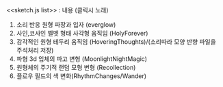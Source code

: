 <<sketch.js list>> : 내용 (클릭시 노래)
1. 소리 반응 원형 파장과 입자 (everglow)
2. 사인,코사인 벨벳 형태 사각형 움직임 (HolyForever)
3. 감각적인 원형 테두리 움직임 (HoveringThoughts)/(소리따라 모양 반향 파일을 주석처리 저장)
4. 파형 3d 입체의 파고 변형 (MoonlightNightMagic)
5. 원형체의 주기적 랜덤 모형 변형 (Recollection)
6. 플로우 필드의 색 변화(RhythmChanges/Wander)

